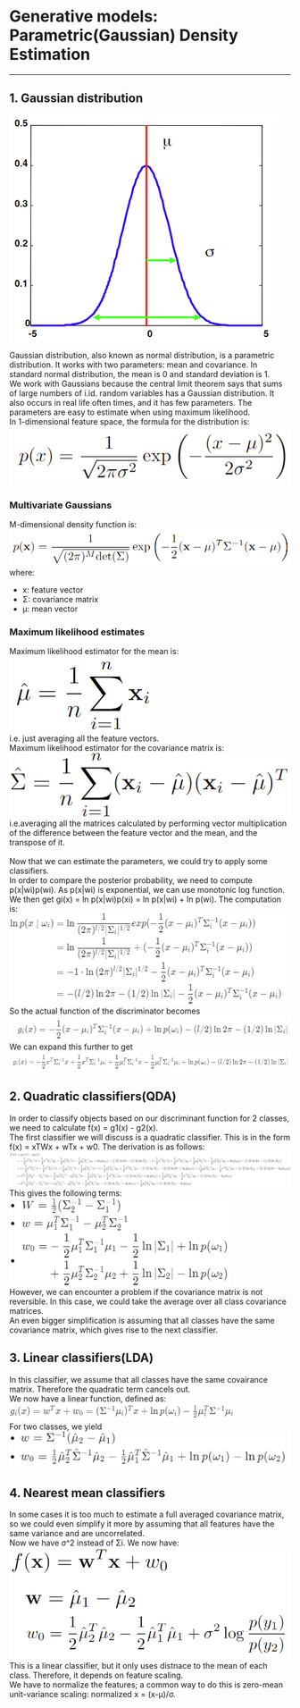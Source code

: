 # Generative models: Parametric(Gaussian) Density Estimation

---
## 1. Gaussian distribution
![img_3.png](img_3.png)<br>
Gaussian distribution, also known as normal distribution, is a parametric distribution.
It works with two parameters: mean and covariance. In standard normal distribution, the mean is 0 and standard deviation is 1. <br>
We work with Gaussians because the central limit theorem says that sums of large numbers of i.id. random variables has a Gaussian distribution.
It also occurs in real life often times, and it has few parameters. The parameters are easy to estimate when using maximum likelihood.<br>
In 1-dimensional feature space, the formula for the distribution is:<br>
![img_4.png](img_4.png)<br>

### Multivariate Gaussians
M-dimensional density function is:<br>
![img_5.png](img_5.png)<br>
where:
- x: feature vector
- Σ: covariance matrix
- μ: mean vector

### Maximum likelihood estimates
Maximum likelihood estimator for the mean is:<br>
![img_6.png](img_6.png)<br>
i.e. just averaging all the feature vectors.<br>
Maximum likelihood estimator for the covariance matrix is:<br>
![img_7.png](img_7.png)<br>
i.e.averaging all the matrices calculated by performing vector multiplication of the difference between the feature vector and the mean, and the transpose of it.<br>
<br>
Now that we can estimate the parameters, we could try to apply some classifiers.<br>
In order to compare the posterior probability, we need to compute p(x|wi)p(wi). As p(x|wi) is exponential, we can use monotonic log function.<br>
We then get gi(x) = ln p(x|wi)p(xi) = ln p(x|wi) + ln p(wi). The computation is:<br>
![img_8.png](img_8.png)<br>
So the actual function of the discriminator becomes<br>
![img_9.png](img_9.png)<br>
We can expand this further to get<br>
![img_10.png](img_10.png)

## 2. Quadratic classifiers(QDA)
In order to classify objects based on our discriminant function for 2 classes, we need to calculate f(x) = g1(x) - g2(x).<br>
The first classifier we will discuss is a quadratic classifier. This is in the form f(x) = xTWx + wTx + w0. The derivation is as follows:<br>
![img_11.png](img_11.png)<br>
This gives the following terms:<br>
![img_12.png](img_12.png)<br>
However, we can encounter a problem if the covariance matrix is not reversible. In this case, we could take the average over all class covariance matrices.<br>
An even bigger simplification is assuming that all classes have the same covariance matrix, which gives rise to the next classifier.

## 3. Linear classifiers(LDA)
In this classifier, we assume that all classes have the same covairance matrix. Therefore the quadratic term cancels out.<br>
We now have a linear function, defined as:<br>
![img_13.png](img_13.png)<br>
For two classes, we yield<br>
![img_14.png](img_14.png)<br>

## 4. Nearest mean classifiers
In some cases it is too much to estimate a full averaged covariance matrix, so we could even simplify it more by assuming that all features have the same variance and are uncorrelated.<br>
Now we have σ^2 instead of Σi. We now have:<br>
![img_15.png](img_15.png)<br>
This is a linear classifier, but it only uses distnace to the mean of each class. Therefore, it depends on feature scaling.<br>
We have to normalize the features; a common way to do this is zero-mean unit-variance scaling: normalized x = (x-μ)/σ.